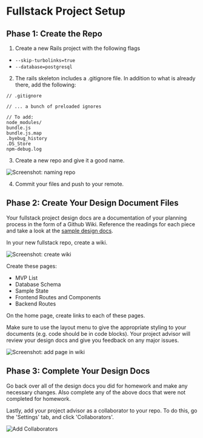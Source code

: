 # Fullstack Project Setup

## Phase 1: Create the Repo

1. Create a new Rails project with the following flags
  - `--skip-turbolinks=true`
  - `--database=postgresql`
2. The rails skeleton includes a .gitignore file. In addition to what is
  already there, add the following:

```
// .gitignore

// ... a bunch of preloaded ignores

// To add:
node_modules/
bundle.js
bundle.js.map
.byebug_history
.DS_Store
npm-debug.log
```

3. Create a new repo and give it a good name.

![Screenshot: naming repo][name_repo]

4. Commit your files and push to your remote.

## Phase 2: Create Your Design Document Files

Your fullstack project design docs are a documentation of your planning
process in the form of a Github Wiki. Reference the readings for each piece and take a look at the [sample design docs][sample].

In your new fullstack repo, create a wiki.

![Screenshot: create wiki][create_wiki]

Create these pages:

* MVP List
* Database Schema
* Sample State
* Frontend Routes and Components
* Backend Routes

On the home page, create links to each of these pages.

Make sure to use the layout menu to give the appropriate styling to your
documents (e.g. code should be in code blocks). Your project advisor will
review your design docs and give you feedback on any major issues.

![Screenshot: add page in wiki][design-docs-wiki]

## Phase 3: Complete Your Design Docs

Go back over all of the design docs you did for homework and make any
necessary changes. Also complete any of the above docs that were not
completed for homework.

Lastly, add your project advisor as a collaborator to your repo. To do
this, go the 'Settings' tab, and click 'Collaborators'.

![Add Collaborators][add_project_manager]

[sample]: https://www.github.com/appacademy/bluebird/wiki

[name_repo]: http://assets.aaonline.io/fullstack/full-stack-project/proposal/assets/name_repo.png
[copy_git_url]: http://assets.aaonline.io/fullstack/full-stack-project/proposal/assets/copy_git_url.png

[add_project_manager]: http://assets.aaonline.io/fullstack/full-stack-project/proposal/assets/add_project_manager.png

[create_wiki]: http://assets.aaonline.io/fullstack/full-stack-project/proposal/assets/create_wiki.png
[design-docs-wiki]: http://assets.aaonline.io/fullstack/full-stack-project/proposal/assets/proposal_wiki.png

[issues]: http://assets.aaonline.io/fullstack/full-stack-project/proposal/assets/issues.png

[labels]: http://assets.aaonline.io/fullstack/full-stack-project/proposal/assets/labels.png
